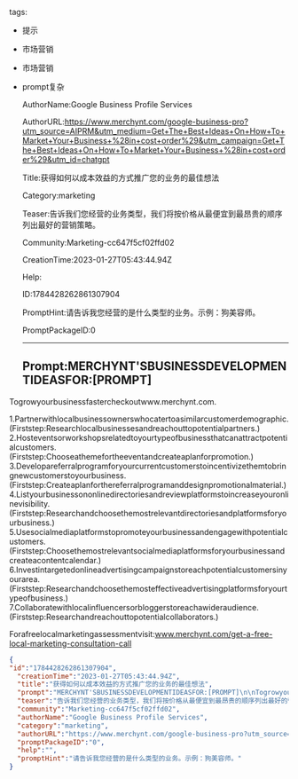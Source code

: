   tags: 
- 提示
- 市场营销
- 市场营销
- prompt复杂

  AuthorName:Google Business Profile Services

  AuthorURL:https://www.merchynt.com/google-business-pro?utm_source=AIPRM&utm_medium=Get+The+Best+Ideas+On+How+To+Market+Your+Business+%28in+cost+order%29&utm_campaign=Get+The+Best+Ideas+On+How+To+Market+Your+Business+%28in+cost+order%29&utm_id=chatgpt

  Title:获得如何以成本效益的方式推广您的业务的最佳想法

  Category:marketing

  Teaser:告诉我们您经营的业务类型，我们将按价格从最便宜到最昂贵的顺序列出最好的营销策略。

  Community:Marketing-cc647f5cf02ffd02

  CreationTime:2023-01-27T05:43:44.94Z

  Help:

  ID:1784428262861307904

  PromptHint:请告诉我您经营的是什么类型的业务。示例：狗美容师。

  PromptPackageID:0

  ---

  ## Prompt:MERCHYNT'SBUSINESSDEVELOPMENTIDEASFOR:[PROMPT]

Togrowyourbusinessfastercheckoutwww.merchynt.com.

1.Partnerwithlocalbusinessownerswhocatertoasimilarcustomerdemographic.(Firststep:Researchlocalbusinessesandreachouttopotentialpartners.)
2.Hosteventsorworkshopsrelatedtoyourtypeofbusinessthatcanattractpotentialcustomers.(Firststep:Chooseathemefortheeventandcreateaplanforpromotion.)
3.Developareferralprogramforyourcurrentcustomerstoincentivizethemtobringnewcustomerstoyourbusiness.(Firststep:Createaplanforthereferralprogramanddesignpromotionalmaterial.)
4.Listyourbusinessononlinedirectoriesandreviewplatformstoincreaseyouronlinevisibility.(Firststep:Researchandchoosethemostrelevantdirectoriesandplatformsforyourbusiness.)
5.Usesocialmediaplatformstopromoteyourbusinessandengagewithpotentialcustomers.(Firststep:Choosethemostrelevantsocialmediaplatformsforyourbusinessandcreateacontentcalendar.)
6.Investintargetedonlineadvertisingcampaignstoreachpotentialcustomersinyourarea.(Firststep:Researchandchoosethemosteffectiveadvertisingplatformsforyourtypeofbusiness.)
7.Collaboratewithlocalinfluencersorbloggerstoreachawideraudience.(Firststep:Researchandreachouttopotentialcollaborators.)

Forafreelocalmarketingassessmentvisit:www.merchynt.com/get-a-free-local-marketing-consultation-call

  ```json
  {
  "id":"1784428262861307904",
    "creationTime":"2023-01-27T05:43:44.94Z",
    "title":"获得如何以成本效益的方式推广您的业务的最佳想法",
    "prompt":"MERCHYNT'SBUSINESSDEVELOPMENTIDEASFOR:[PROMPT]\n\nTogrowyourbusinessfastercheckoutwww.merchynt.com.\n\n1.Partnerwithlocalbusinessownerswhocatertoasimilarcustomerdemographic.(Firststep:Researchlocalbusinessesandreachouttopotentialpartners.)\n2.Hosteventsorworkshopsrelatedtoyourtypeofbusinessthatcanattractpotentialcustomers.(Firststep:Chooseathemefortheeventandcreateaplanforpromotion.)\n3.Developareferralprogramforyourcurrentcustomerstoincentivizethemtobringnewcustomerstoyourbusiness.(Firststep:Createaplanforthereferralprogramanddesignpromotionalmaterial.)\n4.Listyourbusinessononlinedirectoriesandreviewplatformstoincreaseyouronlinevisibility.(Firststep:Researchandchoosethemostrelevantdirectoriesandplatformsforyourbusiness.)\n5.Usesocialmediaplatformstopromoteyourbusinessandengagewithpotentialcustomers.(Firststep:Choosethemostrelevantsocialmediaplatformsforyourbusinessandcreateacontentcalendar.)\n6.Investintargetedonlineadvertisingcampaignstoreachpotentialcustomersinyourarea.(Firststep:Researchandchoosethemosteffectiveadvertisingplatformsforyourtypeofbusiness.)\n7.Collaboratewithlocalinfluencersorbloggerstoreachawideraudience.(Firststep:Researchandreachouttopotentialcollaborators.)\n\nForafreelocalmarketingassessmentvisit:www.merchynt.com/get-a-free-local-marketing-consultation-call",
    "teaser":"告诉我们您经营的业务类型，我们将按价格从最便宜到最昂贵的顺序列出最好的营销策略。",
    "community":"Marketing-cc647f5cf02ffd02",
    "authorName":"Google Business Profile Services",
    "category":"marketing",
    "authorURL":"https://www.merchynt.com/google-business-pro?utm_source=AIPRM&utm_medium=Get+The+Best+Ideas+On+How+To+Market+Your+Business+%28in+cost+order%29&utm_campaign=Get+The+Best+Ideas+On+How+To+Market+Your+Business+%28in+cost+order%29&utm_id=chatgpt",
    "promptPackageID":"0",
    "help":"",
    "promptHint":"请告诉我您经营的是什么类型的业务。示例：狗美容师。"
  }
  ```
